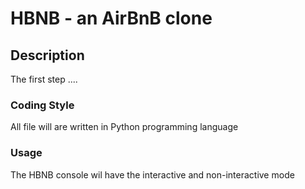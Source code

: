 # HBNB - an AirBnB clone

## Description

The first step ....

### Coding Style
All file will are written in Python programming language

### Usage
The HBNB console wil have the interactive and non-interactive mode

